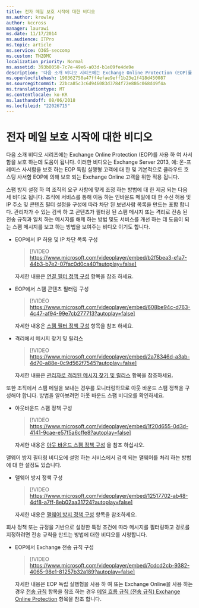 ```yaml
---
title: 전자 메일 보호 시작에 대한 비디오
ms.author: krowley
author: kccross
manager: laurawi
ms.date: 11/17/2014
ms.audience: ITPro
ms.topic: article
ms.service: O365-seccomp
ms.custom: TN2DMC
localization_priority: Normal
ms.assetid: 393b0050-7c7e-49e6-a03d-b1e09fe4de9e
description: '다음 소개 비디오 시리즈에는 Exchange Online Protection (EOP)를 사용 하 여 사서함을 보호 하는데 도움이 됩니다. 이러한 비디오는 Exchange Server 2013, 예: 온-프레미스 사서함을 보호 하는 EOP 독립 실행형 고객에 대 한 및 기본적으로 클라우드 호스팅 사서함 EOP에 의해 보호 되는 Exchange Online 고객을 위한 적용 됩니다.'
ms.openlocfilehash: 190362750a47ff4efae9eff1b23e1f418d450087
ms.sourcegitcommit: 22bca85c3c6d946083d3784f72e886c068d49f4a
ms.translationtype: MT
ms.contentlocale: ko-KR
ms.lasthandoff: 08/06/2018
ms.locfileid: "22026715"
---
```

# <a name="videos-for-getting-started-with-protecting-your-email"></a>전자 메일 보호 시작에 대한 비디오

다음 소개 비디오 시리즈에는 Exchange Online Protection (EOP)를 사용 하 여 사서함을 보호 하는데 도움이 됩니다. 이러한 비디오는 Exchange Server 2013, 예: 온-프레미스 사서함을 보호 하는 EOP 독립 실행형 고객에 대 한 및 기본적으로 클라우드 호스팅 사서함 EOP에 의해 보호 되는 Exchange Online 고객을 위한 적용 됩니다. 
  
스팸 방지 설정 하 여 조직의 요구 사항에 맞게 조정 하는 방법에 대 한 제공 되는 다음 세 비디오 됩니다. 조직에 서비스를 통해 이동 하는 인바운드 메일에 대 한 수신 허용 및 IP 주소 및 콘텐츠 필터 설정을 구성에 따라 차단 된 보낸사람 목록을 만드는 포함 합니다. 관리자가 수 있는 검색 하 고 콘텐츠가 필터링 된 스팸 메시지 또는 격리로 전송 된 전송 규칙과 일치 하는 메시지를 해제 하는 방법 및도 서비스를 개선 하는 데 도움이 되는 스팸 메시지를 보고 하는 방법을 보여주는 비디오 이기도 합니다.
  
- EOP에서 IP 허용 및 IP 차단 목록 구성
    > [!VIDEO https://www.microsoft.com/videoplayer/embed/b2f5bea3-e1a7-44b3-b7e2-07fac0d0ca40?autoplay=false]
  
    자세한 내용은 [연결 필터 정책 구성](configure-the-connection-filter-policy.md) 항목을 참조 하세요. 
    
- EOP에서 스팸 콘텐츠 필터링 구성
    > [!VIDEO https://www.microsoft.com/videoplayer/embed/608be94c-d763-4c47-af94-99e7cb277713?autoplay=false]
  
    자세한 내용은 [스팸 필터 정책 구성](configure-your-spam-filter-policies.md) 항목을 참조 하세요. 
    
- 격리에서 메시지 찾기 및 릴리스
    > [!VIDEO https://www.microsoft.com/videoplayer/embed/2a78346d-a3ab-4d70-a88e-0c9d562f7545?autoplay=false]
  
    자세한 내용은 [관리자로 격리된 메시지 찾기 및 릴리스](find-and-release-quarantined-messages-as-an-administrator.md) 항목을 참조하세요. 
    
또한 조직에서 스팸 메일을 보내는 경우를 모니터링하므로 아웃 바운드 스팸 정책을 구성해야 합니다. 방법을 알아보려면 아웃 바운드 스팸 비디오를 확인하세요.
  
- 아웃바운드 스팸 정책 구성
    > [!VIDEO https://www.microsoft.com/videoplayer/embed/1f20d655-0d3d-4141-9cae-e57f5a6cffe8?autoplay=false]
  
    자세한 내용은 [아웃 바운드 스팸 정책 구성](configure-the-outbound-spam-policy.md) 을 참조 하십시오.
    
맬웨어 방지 필터링 비디오에 설명 하는 서비스에서 검색 되는 맬웨어를 처리 하는 방법에 대 한 설정도 있습니다.
  
- 맬웨어 방지 정책 구성
    > [!VIDEO https://www.microsoft.com/videoplayer/embed/12517702-ab48-4df8-a7ff-8eb02aa31724?autoplay=false]
  
    자세한 내용은 [맬웨어 방지 정책 구성](configure-anti-malware-policies.md) 항목을 참조하세요. 
    
회사 정책 또는 규정을 기반으로 설정한 특정 조건에 따라 메시지를 필터링하고 경로를 지정하려면 전송 규칙을 만드는 방법에 대한 비디오를 시청합니다.
  
- EOP에서 Exchange 전송 규칙 구성
    > [!VIDEO https://www.microsoft.com/videoplayer/embed/7cdcd2cb-9382-4065-98e1-81257b32a189?autoplay=false]
  
    자세한 내용은 EOP 독립 실행형을 사용 하 여 또는 Exchange Online을 사용 하는 경우 [전송 규칙](http://technet.microsoft.com/library/743bd525-0ca2-426d-b76c-b4a052bc8886.aspx) 항목을 참조 하는 경우 [메일 흐름 규칙 (전송 규칙) Exchange Online Protection](eop/mail-flow-rules-transport-rules-0.md) 항목을 참조 합니다. 
    

